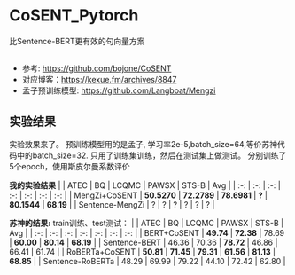 # CoSENT_Pytorch

比Sentence-BERT更有效的句向量方案

## 
- 参考: https://github.com/bojone/CoSENT
- 对应博客：https://kexue.fm/archives/8847
- 孟子预训练模型: https://github.com/Langboat/Mengzi


## 实验结果
实验效果来了。 预训练模型用的是孟子, 学习率2e-5,batch_size=64,等价苏神代码中的batch_size=32. 只用了训练集训练，然后在测试集上做测试。 分别训练了5个epoch，使用斯皮尔曼系数评价

<b>我的实验结果</b>
| | ATEC | BQ | LCQMC | PAWSX | STS-B | Avg |
| :-: | :-: | :-: | :-: | :-: | :-: | :-: |
| MengZi+CoSENT | **50.5270** | **72.2789** | **78.6981** | **?** | **80.1544** | **68.19** |
| Sentence-MengZi | ? | ? | ? | ? | ? | ? |

<b>苏神的结果:</b>
train训练、test测试：
| | ATEC | BQ | LCQMC | PAWSX | STS-B | Avg |
| :-: | :-: | :-: | :-: | :-: | :-: | :-: |
| BERT+CoSENT | **49.74** | **72.38** | 78.69 | **60.00** | **80.14** | **68.19** |
| Sentence-BERT | 46.36 | 70.36 | **78.72** | 46.86 | 66.41 | 61.74 |
| RoBERTa+CoSENT | **50.81** | **71.45** | **79.31** | **61.56** | **81.13** | **68.85** |
| Sentence-RoBERTa | 48.29 | 69.99 | 79.22 | 44.10 | 72.42 | 62.80 |


